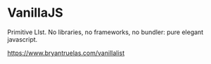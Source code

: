 # VanillaJS
Primitive LIst. No libraries, no frameworks, no bundler: pure elegant javascript.

https://www.bryantruelas.com/vanillalist
